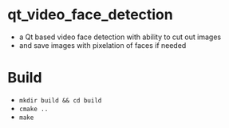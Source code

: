 # qt_video_face_detection
- a Qt based video face detection with ability to cut out images 
- and save images with pixelation of faces if needed

# Build
- `mkdir build && cd build`
- `cmake ..`
- `make`

